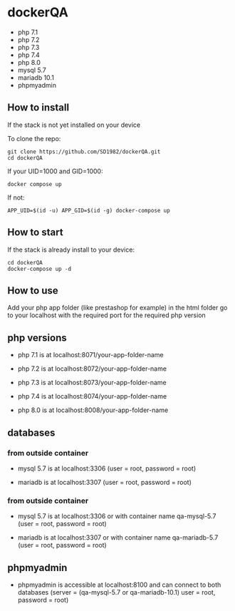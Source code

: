 # dockerQA

- php 7.1
- php 7.2
- php 7.3
- php 7.4
- php 8.0
- mysql 5.7
- mariadb 10.1
- phpmyadmin

## How to install

If the stack is not yet installed on your device

To clone the repo:

```shell
git clone https://github.com/SD1982/dockerQA.git
cd dockerQA
```

If your UID=1000 and GID=1000:

```shell
docker compose up
```

If not:

```shell
APP_UID=$(id -u) APP_GID=$(id -g) docker-compose up
```

## How to start

If the stack is already install to your device:

``` 
cd dockerQA
docker-compose up -d
```

## How to use

Add your php app folder (like prestashop for example) in the html folder
go to your localhost with the required port for the required php version

## php versions

- php 7.1 is at localhost:8071/your-app-folder-name
  
- php 7.2 is at localhost:8072/your-app-folder-name
  
- php 7.3 is at localhost:8073/your-app-folder-name
  
- php 7.4 is at localhost:8074/your-app-folder-name  

- php 8.0 is at localhost:8008/your-app-folder-name

## databases

### from outside container

- mysql 5.7 is at localhost:3306 (user = root, password = root)
  
- mariadb is at localhost:3307 (user = root, password = root)

### from outside container

- mysql 5.7 is at localhost:3306 or with container name qa-mysql-5.7
  (user = root, password = root)
  
- mariadb is at localhost:3307 or with container name qa-mariadb-5.7
  (user = root, password = root)
  
## phpmyadmin

- phpmyadmin is accessible at localhost:8100 and can connect to both databases
  (server = (qa-mysql-5.7 or qa-mariadb-10.1) user = root, password = root)
